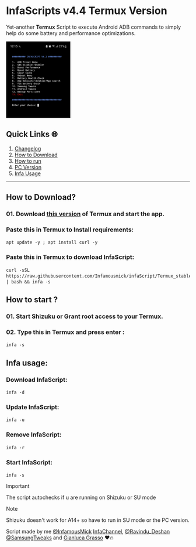 
# InfaScripts v4.4 Termux Version
Yet-another **Termux** Script to execute Android ADB commands to simply help do some battery and performance optimizations. <br>

[<img src="https://github.com/Infamousmick/infaScript/blob/images/Termux.jpg" alt="InfaScript Screen" width=35%>](https://github.com/Infamousmick/infaScript/blob/images/Termux.jpg)

## Quick Links 🌐

01. [Changelog](https://github.com/Infamousmick/infaScript/tree/main#---%EF%B8%8Fchangelog%EF%B8%8F---)
02. [How to Download](https://github.com/Infamousmick/infaScript/tree/Termux_stable?tab=readme-ov-file#how-to-download)
03. [How to run](https://github.com/Infamousmick/infaScript/tree/Termux_stable?tab=readme-ov-file#how-to-start-)
04. [PC Version](https://github.com/Infamousmick/infaScript/tree/Newpc)
05. [Infa Usage](https://github.com/Infamousmick/infaScript/tree/NewFt?tab=readme-ov-file#infa-usage)


<hr>

## How to Download?

### 01. Download [this version](https://github.com/KitsunedFox/termux-monet/releases/download/v0.118.0-33/termux-app_v0.118.0-33+apt-android-7-github-release_universal.apk) of Termux and start the app.

###  Paste this in Termux to Install requirements:

```
apt update -y ; apt install curl -y
```
###  Paste this in Termux to download InfaScript:

```
curl -sSL https://raw.githubusercontent.com/Infamousmick/infaScript/Termux_stable/setup.sh | bash && infa -s
```

## How to start ?

### 01. Start Shizuku or Grant root access to your Termux.
### 02. Type this in Termux and press enter :
```
infa -s
```

## Infa usage:
### Download InfaScript:
```
infa -d
```

### Update InfaScript:
```
infa -u
```

### Remove InfaScript:
```
infa -r
```

### Start InfaScript:
```
infa -s
```

> [!IMPORTANT]
> The script autochecks if u are running on Shizuku or SU mode

> [!NOTE]
> Shizuku doesn't work for A14+ so have to run in SU mode or the PC version.

Script made by me  [@InfamousMick](https://t.me/InfamousMick)
[InfaChannel](https://t.me/InfaScript_channel), [@Ravindu_Deshan](https://t.me/Ravindu_Deshan) [@SamsungTweaks](https://t.me/SamsungTweaks)
and [Gianluca Grasso](https://github.com/gian-grasso) ❤️🔥 
